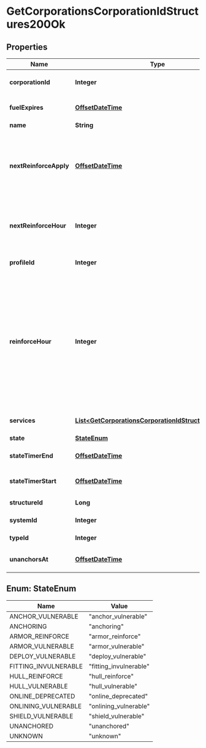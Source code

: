 
# GetCorporationsCorporationIdStructures200Ok

## Properties
Name | Type | Description | Notes
------------ | ------------- | ------------- | -------------
**corporationId** | **Integer** | ID of the corporation that owns the structure | 
**fuelExpires** | [**OffsetDateTime**](OffsetDateTime.md) | Date on which the structure will run out of fuel |  [optional]
**name** | **String** | The structure name |  [optional]
**nextReinforceApply** | [**OffsetDateTime**](OffsetDateTime.md) | The date and time when the structure&#39;s newly requested reinforcement times (e.g. next_reinforce_hour and next_reinforce_day) will take effect |  [optional]
**nextReinforceHour** | **Integer** | The requested change to reinforce_hour that will take effect at the time shown by next_reinforce_apply |  [optional]
**profileId** | **Integer** | The id of the ACL profile for this citadel | 
**reinforceHour** | **Integer** | The hour of day that determines the four hour window when the structure will randomly exit its reinforcement periods and become vulnerable to attack against its armor and/or hull. The structure will become vulnerable at a random time that is +/- 2 hours centered on the value of this property |  [optional]
**services** | [**List&lt;GetCorporationsCorporationIdStructuresService&gt;**](GetCorporationsCorporationIdStructuresService.md) | Contains a list of service upgrades, and their state |  [optional]
**state** | [**StateEnum**](#StateEnum) | state string | 
**stateTimerEnd** | [**OffsetDateTime**](OffsetDateTime.md) | Date at which the structure will move to it&#39;s next state |  [optional]
**stateTimerStart** | [**OffsetDateTime**](OffsetDateTime.md) | Date at which the structure entered it&#39;s current state |  [optional]
**structureId** | **Long** | The Item ID of the structure | 
**systemId** | **Integer** | The solar system the structure is in | 
**typeId** | **Integer** | The type id of the structure | 
**unanchorsAt** | [**OffsetDateTime**](OffsetDateTime.md) | Date at which the structure will unanchor |  [optional]


<a name="StateEnum"></a>
## Enum: StateEnum
Name | Value
---- | -----
ANCHOR_VULNERABLE | &quot;anchor_vulnerable&quot;
ANCHORING | &quot;anchoring&quot;
ARMOR_REINFORCE | &quot;armor_reinforce&quot;
ARMOR_VULNERABLE | &quot;armor_vulnerable&quot;
DEPLOY_VULNERABLE | &quot;deploy_vulnerable&quot;
FITTING_INVULNERABLE | &quot;fitting_invulnerable&quot;
HULL_REINFORCE | &quot;hull_reinforce&quot;
HULL_VULNERABLE | &quot;hull_vulnerable&quot;
ONLINE_DEPRECATED | &quot;online_deprecated&quot;
ONLINING_VULNERABLE | &quot;onlining_vulnerable&quot;
SHIELD_VULNERABLE | &quot;shield_vulnerable&quot;
UNANCHORED | &quot;unanchored&quot;
UNKNOWN | &quot;unknown&quot;




